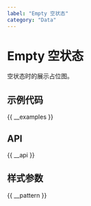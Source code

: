 ```yaml
---
label: "Empty 空状态"
category: "Data"
---
```


# Empty 空状态

空状态时的展示占位图。

## 示例代码

{{ __examples }}

## API

{{ __api }}

## 样式参数

{{ __pattern }}
